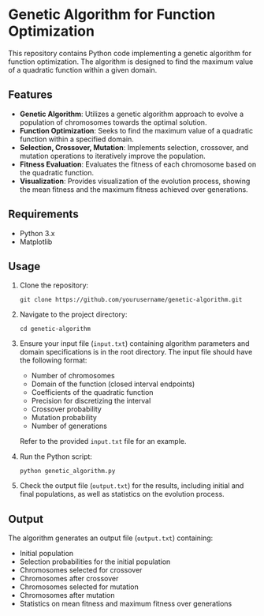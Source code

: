 # Genetic Algorithm for Function Optimization

This repository contains Python code implementing a genetic algorithm for function optimization. The algorithm is designed to find the maximum value of a quadratic function within a given domain.

## Features

- **Genetic Algorithm**: Utilizes a genetic algorithm approach to evolve a population of chromosomes towards the optimal solution.
- **Function Optimization**: Seeks to find the maximum value of a quadratic function within a specified domain.
- **Selection, Crossover, Mutation**: Implements selection, crossover, and mutation operations to iteratively improve the population.
- **Fitness Evaluation**: Evaluates the fitness of each chromosome based on the quadratic function.
- **Visualization**: Provides visualization of the evolution process, showing the mean fitness and the maximum fitness achieved over generations.

## Requirements

- Python 3.x
- Matplotlib

## Usage

1. Clone the repository:

    ```
    git clone https://github.com/yourusername/genetic-algorithm.git
    ```

2. Navigate to the project directory:

    ```
    cd genetic-algorithm
    ```

3. Ensure your input file (`input.txt`) containing algorithm parameters and domain specifications is in the root directory. The input file should have the following format:
    - Number of chromosomes
    - Domain of the function (closed interval endpoints)
    - Coefficients of the quadratic function
    - Precision for discretizing the interval
    - Crossover probability
    - Mutation probability
    - Number of generations
    
    Refer to the provided `input.txt` file for an example.

4. Run the Python script:

    ```
    python genetic_algorithm.py
    ```

5. Check the output file (`output.txt`) for the results, including initial and final populations, as well as statistics on the evolution process.

## Output

The algorithm generates an output file (`output.txt`) containing:

- Initial population
- Selection probabilities for the initial population
- Chromosomes selected for crossover
- Chromosomes after crossover
- Chromosomes selected for mutation
- Chromosomes after mutation
- Statistics on mean fitness and maximum fitness over generations

